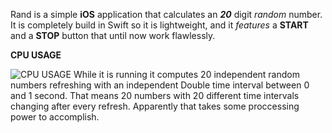   Rand is a simple **iOS** application that calculates an ***20*** digit *random* number.
  It is completely build in Swift so it is lightweight, and it *features* a **START** and a **STOP** button that until now work flawlessly.

**CPU USAGE**

![CPU USAGE](https://miltoskat.github.io/Rand/Images/cpuUsage.png)
While it is running it computes 20 independent random numbers refreshing with an independent Double time interval between 0 and 1 second. That means 20 numbers with 20 different time intervals changing after every refresh.
Apparently that takes some proccessing power to accomplish.
